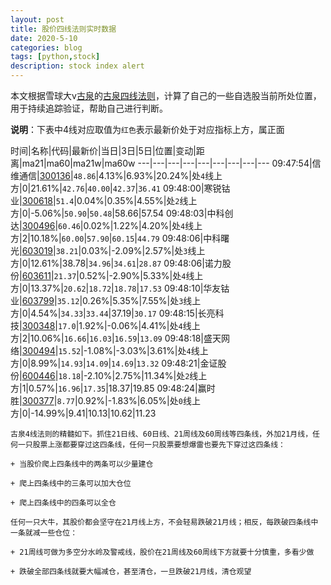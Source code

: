 ```yaml
---
layout: post
title: 股价四线法则实时数据
date: 2020-5-10
categories: blog
tags: [python,stock]
description: stock index alert
---
```



本文根据雪球大v[古泉](https://xueqiu.com/u/7148646888)的[古泉四线法则](https://xueqiu.com/7148646888/130498192)，计算了自己的一些自选股当前所处位置，用于持续追踪验证，帮助自己进行判断。

**说明**：下表中4线对应取值为`红色`表示最新价处于对应指标上方，属正面

时间|名称|代码|最新价|当日|3日|5日|位置|变动|距离|ma21|ma60|ma21w|ma60w
---|---|---|---|---|---|---|---|---
09:47:54|信维通信|[300136](https://xueqiu.com/S/SZ300136)|`48.86`|4.13%|6.93%|20.24%|处`4`线上方|0|21.61%|`42.76`|`40.00`|`42.37`|`36.41`
09:48:00|寒锐钴业|[300618](https://xueqiu.com/S/SZ300618)|`51.4`|0.04%|0.35%|4.55%|处`2`线上方|0|-5.06%|`50.90`|`50.48`|58.66|57.54
09:48:03|中科创达|[300496](https://xueqiu.com/S/SZ300496)|`60.46`|0.02%|1.22%|4.20%|处`4`线上方|2|10.18%|`60.00`|`57.90`|`60.15`|`44.79`
09:48:06|中科曙光|[603019](https://xueqiu.com/S/SH603019)|`38.21`|0.03%|-2.09%|2.57%|处`3`线上方|0|12.61%|38.78|`34.96`|`34.61`|`28.87`
09:48:06|诺力股份|[603611](https://xueqiu.com/S/SH603611)|`21.37`|0.52%|-2.90%|5.33%|处`4`线上方|0|13.37%|`20.62`|`18.72`|`18.78`|`17.53`
09:48:10|华友钴业|[603799](https://xueqiu.com/S/SH603799)|`35.12`|0.26%|5.35%|7.55%|处`3`线上方|0|4.54%|`34.33`|`33.44`|37.19|`30.17`
09:48:15|长亮科技|[300348](https://xueqiu.com/S/SZ300348)|`17.0`|1.92%|-0.06%|4.41%|处`4`线上方|2|10.06%|`16.66`|`16.03`|`16.59`|`13.09`
09:48:18|盛天网络|[300494](https://xueqiu.com/S/SZ300494)|`15.52`|-1.08%|-3.03%|3.61%|处`4`线上方|0|8.99%|`14.93`|`14.09`|`14.69`|`13.32`
09:48:21|金证股份|[600446](https://xueqiu.com/S/SH600446)|`18.18`|-2.10%|2.75%|11.34%|处`2`线上方|1|0.57%|`16.96`|`17.35`|18.37|19.85
09:48:24|赢时胜|[300377](https://xueqiu.com/S/SZ300377)|`8.77`|0.92%|-1.83%|6.05%|处`0`线上方|0|-14.99%|9.41|10.13|10.62|11.23

```
古泉4线法则的精髓如下。抓住21日线、60日线、21周线及60周线等四条线，外加21月线，任何一只股票上涨都要穿过这四条线，任何一只股票要想爆雷也要先下穿过这四条线：

+ 当股价爬上四条线中的两条可以少量建仓

+ 爬上四条线中的三条可以加大仓位

+ 爬上四条线中的四条可以全仓

任何一只大牛，其股价都会坚守在21月线上方，不会轻易跌破21月线；相反，每跌破四条线中一条就减一些仓位：

+ 21周线可做为多空分水岭及警戒线，股价在21周线及60周线下方就要十分慎重，多看少做

+ 跌破全部四条线就要大幅减仓，甚至清仓，一旦跌破21月线，清仓观望
```